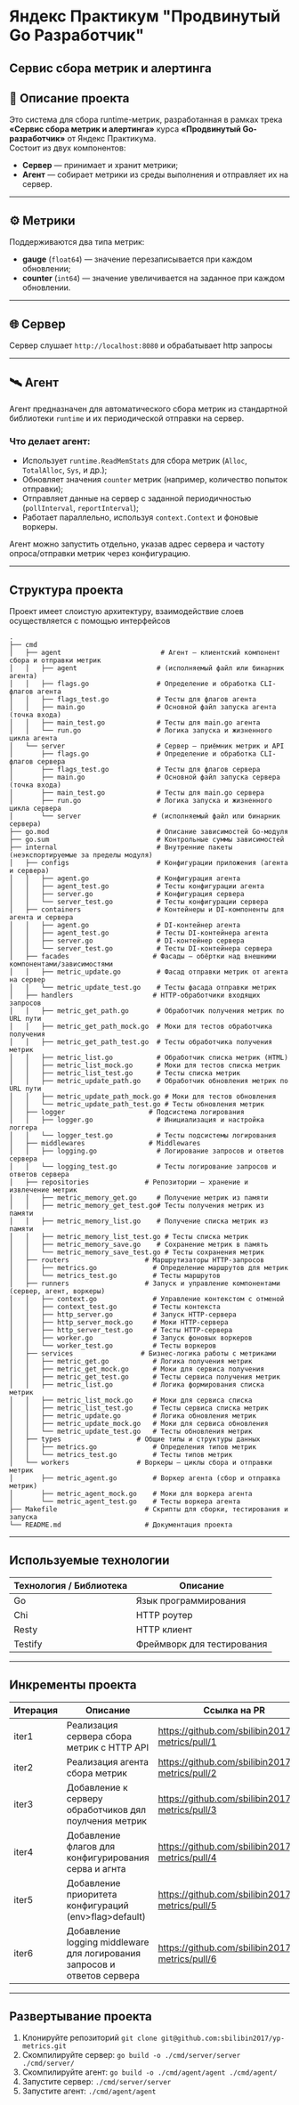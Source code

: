# Яндекс Практикум "Продвинутый Go Разработчик"  
## Сервис сбора метрик и алертинга

## 📌 Описание проекта

Это система для сбора runtime-метрик, разработанная в рамках трека **«Сервис сбора метрик и алертинга»** курса **«Продвинутый Go-разработчик»** от Яндекс Практикума.  
Состоит из двух компонентов:

- **Сервер** — принимает и хранит метрики;
- **Агент** — собирает метрики из среды выполнения и отправляет их на сервер.

---

## ⚙️ Метрики

Поддерживаются два типа метрик:

- **gauge** (`float64`) — значение перезаписывается при каждом обновлении;
- **counter** (`int64`) — значение увеличивается на заданное при каждом обновлении.

---

## 🌐 Сервер

Сервер слушает `http://localhost:8080` и обрабатывает http запросы  

---

## 🛰 Агент

Агент предназначен для автоматического сбора метрик из стандартной библиотеки `runtime` и их периодической отправки на сервер.

### Что делает агент:

- Использует `runtime.ReadMemStats` для сбора метрик (`Alloc`, `TotalAlloc`, `Sys`, и др.);
- Обновляет значения `counter` метрик (например, количество попыток отправки);
- Отправляет данные на сервер с заданной периодичностью (`pollInterval`, `reportInterval`);
- Работает параллельно, используя `context.Context` и фоновые воркеры.

Агент можно запустить отдельно, указав адрес сервера и частоту опроса/отправки метрик через конфигурацию.

---

## Структура проекта

Проект имеет слоистую архитектуру, взаимодействие слоев осуществляется с помощью интерфейсов


```
.
├── cmd
│   ├── agent                         # Агент — клиентский компонент сбора и отправки метрик
│   │   ├── agent                    # (исполняемый файл или бинарник агента)
│   │   ├── flags.go                 # Определение и обработка CLI-флагов агента
│   │   ├── flags_test.go            # Тесты для флагов агента
│   │   ├── main.go                  # Основной файл запуска агента (точка входа)
│   │   ├── main_test.go             # Тесты для main.go агента
│   │   └── run.go                   # Логика запуска и жизненного цикла агента
│   └── server                       # Сервер — приёмник метрик и API
│       ├── flags.go                 # Определение и обработка CLI-флагов сервера
│       ├── flags_test.go            # Тесты для флагов сервера
│       ├── main.go                  # Основной файл запуска сервера (точка входа)
│       ├── main_test.go             # Тесты для main.go сервера
│       ├── run.go                   # Логика запуска и жизненного цикла сервера
│       └── server                  # (исполняемый файл или бинарник сервера)
├── go.mod                           # Описание зависимостей Go-модуля
├── go.sum                           # Контрольные суммы зависимостей
├── internal                         # Внутренние пакеты (неэкспортируемые за пределы модуля)
│   ├── configs                      # Конфигурации приложения (агента и сервера)
│   │   ├── agent.go                 # Конфигурация агента
│   │   ├── agent_test.go            # Тесты конфигурации агента
│   │   ├── server.go                # Конфигурация сервера
│   │   └── server_test.go           # Тесты конфигурации сервера
│   ├── containers                   # Контейнеры и DI-компоненты для агента и сервера
│   │   ├── agent.go                 # DI-контейнер агента
│   │   ├── agent_test.go            # Тесты DI-контейнера агента
│   │   ├── server.go                # DI-контейнер сервера
│   │   └── server_test.go           # Тесты DI-контейнера сервера
│   ├── facades                     # Фасады — обёртки над внешними компонентами/зависимостями
│   │   ├── metric_update.go         # Фасад отправки метрик от агента на сервер
│   │   └── metric_update_test.go    # Тесты фасада отправки метрик
│   ├── handlers                    # HTTP-обработчики входящих запросов
│   │   ├── metric_get_path.go       # Обработчик получения метрик по URL пути
│   │   ├── metric_get_path_mock.go  # Моки для тестов обработчика получения
│   │   ├── metric_get_path_test.go  # Тесты обработчика получения метрик
│   │   ├── metric_list.go           # Обработчик списка метрик (HTML)
│   │   ├── metric_list_mock.go      # Моки для тестов списка метрик
│   │   ├── metric_list_test.go      # Тесты списка метрик
│   │   ├── metric_update_path.go    # Обработчик обновления метрик по URL пути
│   │   ├── metric_update_path_mock.go # Моки для тестов обновления
│   │   └── metric_update_path_test.go # Тесты обновления метрик
│   ├── logger                     # Подсистема логирования
│   │   ├── logger.go                # Инициализация и настройка логгера
│   │   └── logger_test.go           # Тесты подсистемы логирования
│   ├── middlewares                # Middlewares
│   │   ├── logging.go               # Логирование запросов и ответов сервера
│   │   └── logging_test.go          # Тесты логирование запросов и ответов сервера
│   ├── repositories              # Репозитории — хранение и извлечение метрик
│   │   ├── metric_memory_get.go     # Получение метрик из памяти
│   │   ├── metric_memory_get_test.go# Тесты получения метрик из памяти
│   │   ├── metric_memory_list.go    # Получение списка метрик из памяти
│   │   ├── metric_memory_list_test.go # Тесты списка метрик
│   │   ├── metric_memory_save.go    # Сохранение метрик в память
│   │   └── metric_memory_save_test.go # Тесты сохранения метрик
│   ├── routers                   # Маршрутизаторы HTTP-запросов
│   │   ├── metrics.go              # Определение маршрутов для метрик
│   │   └── metrics_test.go         # Тесты маршрутов
│   ├── runners                   # Запуск и управление компонентами (сервер, агент, воркеры)
│   │   ├── context.go              # Управление контекстом с отменой
│   │   ├── context_test.go         # Тесты контекста
│   │   ├── http_server.go          # Запуск HTTP-сервера
│   │   ├── http_server_mock.go     # Моки HTTP-сервера
│   │   ├── http_server_test.go     # Тесты HTTP-сервера
│   │   ├── worker.go               # Запуск фоновых воркеров
│   │   └── worker_test.go          # Тесты воркеров
│   ├── services                 # Бизнес-логика работы с метриками
│   │   ├── metric_get.go           # Логика получения метрик
│   │   ├── metric_get_mock.go      # Моки для сервиса получения
│   │   ├── metric_get_test.go      # Тесты сервиса получения метрик
│   │   ├── metric_list.go          # Логика формирования списка метрик
│   │   ├── metric_list_mock.go     # Моки для сервиса списка
│   │   ├── metric_list_test.go     # Тесты сервиса списка метрик
│   │   ├── metric_update.go        # Логика обновления метрик
│   │   ├── metric_update_mock.go   # Моки для сервиса обновления
│   │   └── metric_update_test.go   # Тесты обновления метрик
│   ├── types                   # Общие типы и структуры данных
│   │   ├── metrics.go              # Определения типов метрик
│   │   └── metrics_test.go         # Тесты типов метрик
│   └── workers                 # Воркеры — циклы сбора и отправки метрик
│       ├── metric_agent.go         # Воркер агента (сбор и отправка метрик)
│       ├── metric_agent_mock.go    # Моки для воркера агента
│       └── metric_agent_test.go    # Тесты воркера агента
├── Makefile                      # Скрипты для сборки, тестирования и запуска
└── README.md                     # Документация проекта
```

---

## Используемые технологии

| Технология / Библиотека | Описание                              |
|-------------------------|-------------------------------------|
| Go                      | Язык программирования                |
| Chi                     | HTTP роутер                         |
| Resty                   | HTTP клиент                         |
| Testify                 | Фреймворк для тестирования          |

---

## Инкременты проекта

| Итерация | Описание                                               | Ссылка на PR                         |
|----------|--------------------------------------------------------|------------------------------------|
| iter1    | Реализация сервера сбора метрик с HTTP API             | https://github.com/sbilibin2017/yp-metrics/pull/1|
| iter2    | Реализация агента сбора метрик                         | https://github.com/sbilibin2017/yp-metrics/pull/2|
| iter3    | Добавление к серверу обработчиков дял поулчения метрик | https://github.com/sbilibin2017/yp-metrics/pull/3|
| iter4    | Добавление флагов для конфигурирования серва и агнта   | https://github.com/sbilibin2017/yp-metrics/pull/4|
| iter5    | Добавление приоритета конфигураций (env>flag>default)  | https://github.com/sbilibin2017/yp-metrics/pull/5|
| iter6    | Добавление logging middleware для логирования запросов и ответов сервера  | https://github.com/sbilibin2017/yp-metrics/pull/6|

---

## Развертывание проекта

1. Клонируйте репозиторий ```git clone git@github.com:sbilibin2017/yp-metrics.git```
2. Скомпилируйте сервер: ```go build -o ./cmd/server/server ./cmd/server/```
3. Скомпилируйте агент: ```go build -o ./cmd/agent/agent ./cmd/agent/```
4. Запустите сервер: ```./cmd/server/server```
5. Запустите агент: ```./cmd/agent/agent```